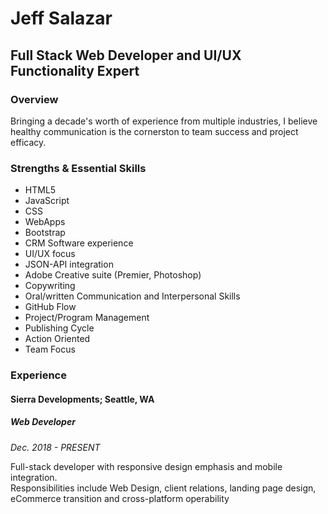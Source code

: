 
<div class="title-content">
    <h1>Jeff Salazar</h1>
    <h2>Full Stack Web Developer and UI/UX Functionality Expert</h2>
</div>

<div class="resume-content">
    <div class="overview">
        <h3>Overview</h3>
        <p>Bringing a decade's worth of experience from multiple industries, 
        I believe healthy communication is the cornerston to team success 
        and project efficacy. </p>
    </div>
</div>

<div class="skills">
    <h3>Strengths & Essential Skills</h3>
        <ul>
            <li>HTML5</li>
            <li>JavaScript</li>
            <li>CSS</li>
            <li>WebApps</li>
            <li>Bootstrap</li>
            <li>CRM Software experience</li> 
            <li>UI/UX focus</li>
            <li>JSON-API integration</li> 
            <li>Adobe Creative suite (Premier, Photoshop)</li> 
            <li>Copywriting</li>
            <li>Oral/written Communication and Interpersonal Skills</li>
            <li>GitHub Flow</li>
            <li>Project/Program Management</li> 
            <li>Publishing Cycle</li>
            <li>Action Oriented </li>
            <li>Team Focus</li>
        </ul>
</div>

<div class="experience">
    <h3>Experience</h3>
    <h4>Sierra Developments; Seattle, WA</h4> 
    <h5>Web Developer</h5>
    <p><em>Dec. 2018 - PRESENT</em></p>
    <p>Full-stack developer with responsive design emphasis and mobile integration.<br> 
    Responsibilities include Web Design, client relations, landing page design,<br> 
    eCommerce transition and cross-platform operability</p>


</div>